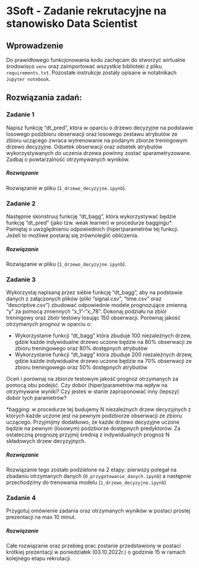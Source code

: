 # 3Soft - Zadanie rekrutacyjne na stanowisko Data Scientist
## Wprowadzenie
Do prawidłowego funkcjonowania kodu zachęcam do stworzyć wirtualne środowisco `venv` oraz zaimportować wszystkie biblioteki z pliku `requirements.txt`. Pozostałe instrukcje zostały opisane w notatnikach `Jupyter notebook`.

## Rozwiązania zadań:
### Zadanie 1
Napisz funkcję “dt_pred”, która w oparciu o drzewo decyzyjne na podstawie losowego podzbioru obserwacji oraz losowego zestawu atrybutów ze zbioru uczącego zwraca wytrenowanie na podanym zbiorze treningowym drzewo decyzyjne. Odsetek obserwacji oraz odsetek atrybutów wykorzystywanych do uczenia drzewa powinny zostać sparametryzowane. Zadbaj o powtarzalność otrzymywanych wyników. 
##### Rozwiązanie
Rozwiązanie w pliku (`1_drzewo_decyzyjne.ipynb`).

### Zadanie 2
Następnie skonstruuj funkcję “dt_bagg”, która wykorzystywać będzie funkcję “dt_pred” (jako tzw. weak learner) w procedurze baggingu*. Pamiętaj o uwzględnieniu odpowiednich (hiper)parametrów tej funkcji. Jeżeli to możliwe postaraj się zrównoleglić obliczenia. 
##### Rozwiązanie
Rozwiązanie w pliku (`1_drzewo_decyzyjne.ipynb`).

### Zadanie 3
Wykorzystaj napisaną przez siebie funkcję “dt_bagg”, aby na podstawie danych z załączonych plików (pliki “signal.csv”, “time.csv” oraz “descriptive.csv”) zbudować odpowiednie modele prognozujące zmienną “y” za pomocą zmiennych “x_1”-“x_78”. Dokonaj podziału na zbiór treningowy oraz zbiór testowy losując 150 obserwacji.
Porównaj jakość otrzymanych prognoz w oparciu o: 
<ul>
  <li>Wykorzystanie funkcji “dt_bagg” która zbuduje 100 niezależnych drzew, gdzie każde indywidualne drzewo uczone będzie na 80% obserwacji ze zbioru treningowego oraz 80% dostępnych atrybutów </li>
  <li>Wykorzystanie funkcji “dt_bagg” która zbuduje 200 niezależnych drzew, gdzie każde indywidualne drzewo uczone będzie na 70% obserwacji ze zbioru treningowego oraz 50% dostępnych atrybutów </li>
</ul>
Oceń i porównaj na zbiorze testowym jakość prognoz otrzymanych za pomocą obu podejść.
Czy dobór (hiper)parametrów ma wpływ na otrzymywane wyniki? Czy jesteś w stanie zaproponować inny (lepszy) dobór tych parametrów?

*bagging: w procedurze tej budujemy N niezależnych drzew decyzyjnych z których każde uczone jest na pewnym podzbiorze obserwacji ze zbioru uczącego. Przyjmijmy dodatkowo, że każde drzewo decyzyjne uczone będzie na pewnym (losowym) podzbiorze dostępnych predyktorów. Za ostateczną prognozę przyjmij średnią z indywidualnych prognoz N składowych drzew decyzyjnych.
##### Rozwiązanie
Rozwiązanie tego zostało podzielone na 2 etapy: pierwszy polegał na zbadaniu otrzymanych danych (`0_przygotowanie_danych.ipynb`) a następnie przechodzimy do trenowania modelu (`1_drzewo_decyzyjne.ipynb`)

### Zadanie 4 
Przygotuj omówienie zadania oraz otrzymanych wyników w postaci prostej prezentacji na max 10 minut.
##### Rozwiązanie
Całe rozwiązanie oraz przebieg prac zostanie przedstawiony w postaci krótkiej prezentacji w poniedziałek (03.10.2022r.) o godzinie 15 w ramach kolejnego etapu rekrutacji.


